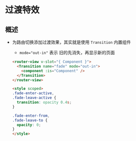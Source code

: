 # 过渡特效

## 概述

+ 为路由切换添加过渡效果，其实就是使用 `Transition` 内置组件

  + `mode="out-in"` 表示 旧的先消失，再显示新的页面

  ```html
  <router-view v-slot="{ Component }">
    <Transition name="fade" mode="out-in">
      <component :is="Component" />
    </Transition>
  </router-view>

  <style scoped>
  .fade-enter-active,
  .fade-leave-active {
    transition: opacity 0.4s;
  }

  .fade-enter-from,
  .fade-leave-to {
    opacity: 0;
  }
  </style>
  ```
